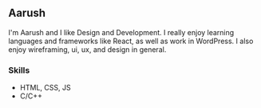 ## Aarush
I'm Aarush and I like Design and Development. I really enjoy learning languages and frameworks like React, as well as work in WordPress. I also enjoy wireframing, ui, ux, and design in general.
### Skills
* HTML, CSS, JS 
* C/C++

